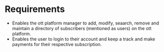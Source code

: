 # Requirements

* Enables the ott platform manager to add, modify, seaarch, remove and maintain a directory of subscribers (mentioned as users) on the ott platform.
* Enables the user to login to their account and keep a track and make payments for their respective subscription. 
